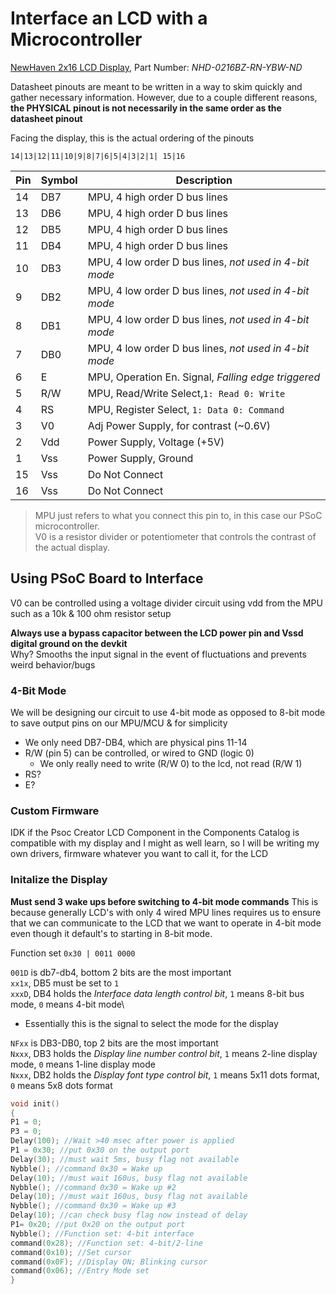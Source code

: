 # Interface an LCD with a Microcontroller
[NewHaven 2x16 LCD Display](./datasheets/NHD_0216BZ_RN_YBW_Datasheet.pdf), 
Part Number: *NHD-0216BZ-RN-YBW-ND*



Datasheet pinouts are meant to be written in a way to skim quickly and 
gather necessary information. However, due to a couple different reasons,
**the PHYSICAL pinout is not necessarily in the same order as the 
datasheet pinout**

Facing the display, this is the actual ordering of the pinouts

`14|13|12|11|10|9|8|7|6|5|4|3|2|1| 15|16`

|Pin| Symbol | Description                                           | 
|---|--------|-------------------------------------------------------|
| 14| DB7    | MPU, 4 high order D bus lines                         |
| 13| DB6    | MPU, 4 high order D bus lines                         |
| 12| DB5    | MPU, 4 high order D bus lines                         |
| 11| DB4    | MPU, 4 high order D bus lines                         |
| 10| DB3    | MPU, 4 low order D bus lines, *not used in 4-bit mode*|
|  9| DB2    | MPU, 4 low order D bus lines, *not used in 4-bit mode*|
|  8| DB1    | MPU, 4 low order D bus lines, *not used in 4-bit mode*|
|  7| DB0    | MPU, 4 low order D bus lines, *not used in 4-bit mode*|
|  6| E      | MPU, Operation En. Signal, *Falling edge triggered*   |
|  5| R/W    | MPU, Read/Write Select,`1: Read 0: Write`             |
|  4| RS     | MPU, Register Select, `1: Data 0: Command`            |
|  3| V0     | Adj Power Supply, for contrast (~0.6V)                | 
|  2| Vdd    | Power Supply, Voltage (+5V)                           |
|  1| Vss    | Power Supply, Ground                                  |
| 15| Vss    | Do Not Connect                                        |
| 16| Vss    | Do Not Connect                                        |

> MPU just refers to what you connect this pin to, in this case our PSoC microcontroller.\
> V0 is a resistor divider or potentiometer that controls the contrast of the actual display.


## Using PSoC Board to Interface

V0 can be controlled using a voltage divider circuit using vdd from the MPU such as a 10k & 100 ohm resistor setup

**Always use a bypass capacitor between the LCD power pin and Vssd digital ground on the devkit**\
Why? Smooths the input signal in the event of fluctuations and prevents weird behavior/bugs

### 4-Bit Mode

We will be designing our circuit to use 4-bit mode as opposed to 8-bit mode to save output pins
on our MPU/MCU & for simplicity  

- We only need DB7-DB4, which are physical pins 11-14
- R/W (pin 5) can be controlled, or wired to GND (logic 0) 
    - We only really need to write (R/W 0) to the lcd, not read (R/W 1)
- RS?
- E?

### Custom Firmware

IDK if the Psoc Creator LCD Component in the Components Catalog is compatible with 
my display and I might as well learn, so I will be writing my own drivers, firmware
whatever you want to call it, for the LCD

### Initalize the Display 

**Must send 3 wake ups before switching to 4-bit mode commands**
This is because generally LCD's with only 4 wired MPU lines requires us to ensure that we can communicate
to the LCD that we want to operate in 4-bit mode even though it default's to starting in 8-bit mode.

Function set `0x30 | 0011 0000`

`001D` is db7-db4, bottom 2 bits are the most important\
`xx1x`, DB5 must be set to `1`\
`xxxD`, DB4 holds the *Interface data length control bit*, `1` means 8-bit bus mode, `0` means 4-bit mode\
- Essentially this is the signal to select the mode for the display  

`NFxx` is DB3-DB0, top 2 bits are the most important\
`Nxxx`, DB3 holds the *Display line number control bit*, `1` means 2-line display mode, `0` means 1-line display mode\
`Nxxx`, DB2 holds the *Display font type control bit*, `1` means 5x11 dots format, `0` means 5x8 dots format 

``` c
void init()
{
P1 = 0;
P3 = 0;
Delay(100); //Wait >40 msec after power is applied
P1 = 0x30; //put 0x30 on the output port
Delay(30); //must wait 5ms, busy flag not available
Nybble(); //command 0x30 = Wake up
Delay(10); //must wait 160us, busy flag not available
Nybble(); //command 0x30 = Wake up #2
Delay(10); //must wait 160us, busy flag not available
Nybble(); //command 0x30 = Wake up #3
Delay(10); //can check busy flag now instead of delay
P1= 0x20; //put 0x20 on the output port
Nybble(); //Function set: 4-bit interface
command(0x28); //Function set: 4-bit/2-line
command(0x10); //Set cursor
command(0x0F); //Display ON; Blinking cursor
command(0x06); //Entry Mode set
}
```

